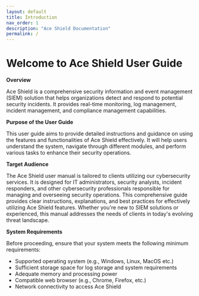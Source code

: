 ```yaml
---
layout: default
title: Introduction
nav_order: 1
description: "Ace Shield Documentation"
permalink: /
---
```


# Welcome to Ace Shield User Guide


**Overview**

Ace Shield is a comprehensive security information and event management (SIEM) solution that helps organizations detect and respond to potential security incidents. It provides real-time monitoring, log management, incident management, and compliance management capabilities.

**Purpose of the User Guide**

This user guide aims to provide detailed instructions and guidance on using the features and functionalities of Ace Shield effectively. It will help users understand the system, navigate through different modules, and perform various tasks to enhance their security operations.

**Target Audience** 

The Ace Shield user manual is tailored to clients utilizing our cybersecurity services. It is designed for IT administrators, security analysts, incident responders, and other cybersecurity professionals responsible for managing and overseeing security operations. This comprehensive guide provides clear instructions, explanations, and best practices for effectively utilizing Ace Shield features. Whether you're new to SIEM solutions or experienced, this manual addresses the needs of clients in today's evolving threat landscape. 

**System Requirements**

Before proceeding, ensure that your system meets the following minimum requirements:

- Supported operating system (e.g., Windows, Linux, MacOS etc.)
- Sufficient storage space for log storage and system requirements
- Adequate memory and processing power
- Compatible web browser (e.g., Chrome, Firefox, etc.)
- Network connectivity to access Ace Shield

